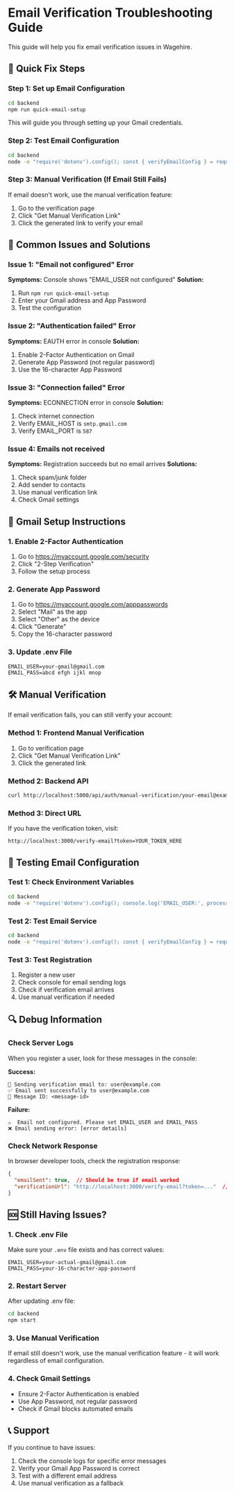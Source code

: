 # Email Verification Troubleshooting Guide

This guide will help you fix email verification issues in Wagehire.

## 🚨 Quick Fix Steps

### Step 1: Set up Email Configuration
```bash
cd backend
npm run quick-email-setup
```

This will guide you through setting up your Gmail credentials.

### Step 2: Test Email Configuration
```bash
cd backend
node -e "require('dotenv').config(); const { verifyEmailConfig } = require('./services/emailService'); verifyEmailConfig().then(result => console.log('Email working:', result));"
```

### Step 3: Manual Verification (If Email Still Fails)
If email doesn't work, use the manual verification feature:
1. Go to the verification page
2. Click "Get Manual Verification Link"
3. Click the generated link to verify your email

## 🔧 Common Issues and Solutions

### Issue 1: "Email not configured" Error
**Symptoms:** Console shows "EMAIL_USER not configured"
**Solution:**
1. Run `npm run quick-email-setup`
2. Enter your Gmail address and App Password
3. Test the configuration

### Issue 2: "Authentication failed" Error
**Symptoms:** EAUTH error in console
**Solution:**
1. Enable 2-Factor Authentication on Gmail
2. Generate App Password (not regular password)
3. Use the 16-character App Password

### Issue 3: "Connection failed" Error
**Symptoms:** ECONNECTION error in console
**Solution:**
1. Check internet connection
2. Verify EMAIL_HOST is `smtp.gmail.com`
3. Verify EMAIL_PORT is `587`

### Issue 4: Emails not received
**Symptoms:** Registration succeeds but no email arrives
**Solutions:**
1. Check spam/junk folder
2. Add sender to contacts
3. Use manual verification link
4. Check Gmail settings

## 📧 Gmail Setup Instructions

### 1. Enable 2-Factor Authentication
1. Go to https://myaccount.google.com/security
2. Click "2-Step Verification"
3. Follow the setup process

### 2. Generate App Password
1. Go to https://myaccount.google.com/apppasswords
2. Select "Mail" as the app
3. Select "Other" as the device
4. Click "Generate"
5. Copy the 16-character password

### 3. Update .env File
```env
EMAIL_USER=your-gmail@gmail.com
EMAIL_PASS=abcd efgh ijkl mnop
```

## 🛠️ Manual Verification

If email verification fails, you can still verify your account:

### Method 1: Frontend Manual Verification
1. Go to verification page
2. Click "Get Manual Verification Link"
3. Click the generated link

### Method 2: Backend API
```bash
curl http://localhost:5000/api/auth/manual-verification/your-email@example.com
```

### Method 3: Direct URL
If you have the verification token, visit:
```
http://localhost:3000/verify-email?token=YOUR_TOKEN_HERE
```

## 🧪 Testing Email Configuration

### Test 1: Check Environment Variables
```bash
cd backend
node -e "require('dotenv').config(); console.log('EMAIL_USER:', process.env.EMAIL_USER); console.log('EMAIL_PASS:', process.env.EMAIL_PASS ? 'Set' : 'Not set');"
```

### Test 2: Test Email Service
```bash
cd backend
node -e "require('dotenv').config(); const { verifyEmailConfig } = require('./services/emailService'); verifyEmailConfig().then(result => console.log('Email working:', result));"
```

### Test 3: Test Registration
1. Register a new user
2. Check console for email sending logs
3. Check if verification email arrives
4. Use manual verification if needed

## 🔍 Debug Information

### Check Server Logs
When you register a user, look for these messages in the console:

**Success:**
```
📧 Sending verification email to: user@example.com
✅ Email sent successfully to user@example.com
📨 Message ID: <message-id>
```

**Failure:**
```
⚠️  Email not configured. Please set EMAIL_USER and EMAIL_PASS
❌ Email sending error: [error details]
```

### Check Network Response
In browser developer tools, check the registration response:
```json
{
  "emailSent": true,  // Should be true if email worked
  "verificationUrl": "http://localhost:3000/verify-email?token=..."  // Manual verification URL
}
```

## 🆘 Still Having Issues?

### 1. Check .env File
Make sure your `.env` file exists and has correct values:
```env
EMAIL_USER=your-actual-gmail@gmail.com
EMAIL_PASS=your-16-character-app-password
```

### 2. Restart Server
After updating .env file:
```bash
cd backend
npm start
```

### 3. Use Manual Verification
If email still doesn't work, use the manual verification feature - it will work regardless of email configuration.

### 4. Check Gmail Settings
- Ensure 2-Factor Authentication is enabled
- Use App Password, not regular password
- Check if Gmail blocks automated emails

## 📞 Support

If you continue to have issues:
1. Check the console logs for specific error messages
2. Verify your Gmail App Password is correct
3. Test with a different email address
4. Use manual verification as a fallback 